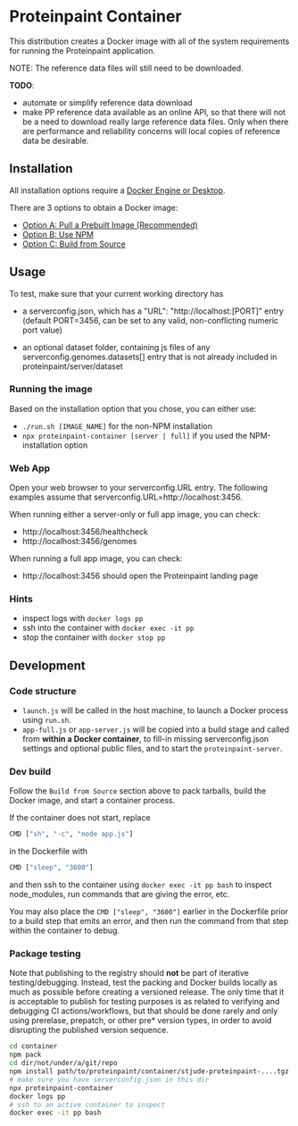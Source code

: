 # Proteinpaint Container

This distribution creates a Docker image with all of the system requirements
for running the Proteinpaint application. 

NOTE: The reference data files will still need to be downloaded.

**TODO**:
- automate or simplify reference data download
- make PP reference data available as an online API, so that there will not be a need 
to download really large reference data files. Only when there are performance and
reliability concerns will local copies of reference data be desirable.

## Installation

All installation options require a [Docker Engine or Desktop](https://www.docker.com/).

There are 3 options to obtain a Docker image:

- [Option A: Pull a Prebuilt Image (Recommended)](https://github.com/stjude/proteinpaint/wiki/Installation-Option-A:-Pull-a-Prebuilt-Image-(Recommended))
- [Option B: Use NPM](https://github.com/stjude/proteinpaint/wiki/Installation-Option-B:-Use-NPM)
- [Option C: Build from Source](https://github.com/stjude/proteinpaint/wiki/Installation-Option-C:-Build-from-Source)

## Usage

To test, make sure that your current working directory has

- a serverconfig.json, which has a "URL": "http://localhost:[PORT]" entry 
 (default PORT=3456, can be set to any valid, non-conflicting numeric port value)

- an optional dataset folder, containing js files of any serverconfig.genomes.datasets[] entry
 that is not already included in proteinpaint/server/dataset    

### Running the image

Based on the installation option that you chose, you can either use: 
- `./run.sh [IMAGE_NAME]` for the non-NPM installation
- `npx proteinpaint-container [server | full]` if you used the NPM-installation option

### Web App

Open your web browser to your serverconfig.URL entry. The following examples assume that serverconfig.URL=http://localhost:3456.

When running either a server-only or full app image, you can check:
- http://localhost:3456/healthcheck
- http://localhost:3456/genomes


When running a full app image, you can check:
- http://localhost:3456 should open the Proteinpaint landing page

### Hints

- inspect logs with `docker logs pp`
- ssh into the container with `docker exec -it pp`
- stop the container with `docker stop pp`



## Development

### Code structure

- `launch.js` will be called in the host machine, to launch a Docker process using `run.sh`.
- `app-full.js` or `app-server.js` will be copied into a build stage and called from **within a Docker container**,
to fill-in missing serverconfig.json settings and optional public files, and to start the `proteinpaint-server`.


### Dev build

Follow the `Build from Source` section above to pack tarballs, build the Docker image, and start a container process.

If the container does not start, replace
```bash
CMD ["sh", "-c", "node app.js"]
```
in the Dockerfile with
```bash
CMD ["sleep", "3600"]
```

and then ssh to the container using `docker exec -it pp bash` to inspect
node_modules, run commands that are giving the error, etc.

You may also place the `CMD ["sleep", "3600"]` earlier in the Dockerfile
prior to a build step that emits an error, and then run the command from
that step within the container to debug.


### Package testing

Note that publishing to the registry should **not** be part of iterative testing/debugging.
Instead, test the packing and Docker builds locally as much as possible before creating a
versioned release. The only time that it is acceptable to publish for testing purposes is
as related to verifying and debugging CI actions/workflows, but that should be done rarely
and only using prerelase, prepatch, or other pre* version types, in order to avoid disrupting the 
published version sequence.

```bash
cd container
npm pack
cd dir/not/under/a/git/repo
npm install path/to/proteinpaint/container/stjude-proteinpaint-....tgz
# make sure you have serverconfig.json in this dir
npx proteinpaint-container
docker logs pp
# ssh to an active container to inspect
docker exec -it pp bash
```
